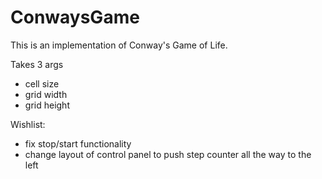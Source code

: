 # ConwaysGame

This is an implementation of Conway's Game of Life.

Takes 3 args
* cell size
* grid width
* grid height

Wishlist:
* fix stop/start functionality
* change layout of control panel to push step counter all the way to the left
